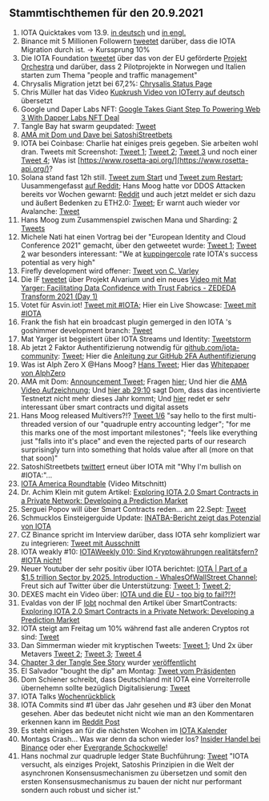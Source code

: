 ## Stammtischthemen für den 20.9.2021

1. IOTA Quicktakes vom 13.9. [in deutsch](https://www.youtube.com/watch?v=tBLUg4DXdHc) und [in engl.](https://www.youtube.com/watch?v=xQfxtZMCETE)
2. Binance mit 5 Millionen Followern [tweetet](https://twitter.com/binance/status/1437624545888780295?s=20) darüber, dass die IOTA Migration durch ist. -> Kurssprung 10%
3. Die IOTA Foundation [tweetet](https://twitter.com/iota/status/1437506519235502089?s=20) über das von der EU geförderte [Projekt Orchestra](https://blog.iota.org/orchestra-consortium-and-iota/) und darüber, dass 2 Pilotprojekte in Norwegen und Italien starten zum Thema "people and traffic management"
4. Chrysalis Migration jetzt bei 67,2%: [Chrysalis Status Page](https://chrysalis.iota.org/status)
5. Chris Müller hat das Video [Kupkrush Video von IOTerry auf deutsch](https://www.youtube.com/watch?v=uPSq-PMotUc) übersetzt
6. Google und Daper Labs NFT: [Google Takes Giant Step To Powering Web 3 With Dapper Labs NFT Deal](https://www.forbes.com/sites/michaeldelcastillo/2021/09/14/google-takes-giant-step-to-powering-web-3-with-dapper-labs-nft-deal/?utm_campaign=sprinklrForbesCrypto&utm_content=5480603221&utm_medium=social&utm_source=TWITTER)
7. Tangle Bay hat swarm geupdated: [Tweet](https://twitter.com/TANGLEBAY/status/1437774150924476416?s=20)
8. [AMA mit Dom und Dave bei SatoshiStreetbets](https://www.youtube.com/watch?v=EJqqTyX2_JU)
9. IOTA bei Coinbase: Charlie hat einiges preis gegeben. Sie arbeiten wohl dran. Tweets mit Screenshot: [Tweet 1](https://twitter.com/rohstee/status/1437894345366061066?s=20); [Tweet 2](https://twitter.com/rohstee/status/1437895838945234945?s=20); [Tweet 3](https://twitter.com/rohstee/status/1437898968831307782?s=20) und noch einer [Tweet 4](https://twitter.com/Vrom14286662/status/1438508924735426565?s=20); Was ist [https://www.rosetta-api.org/](https://www.rosetta-api.org/)?
10. Solana stand fast 12h still. [Tweet zum Start](https://twitter.com/SolanaStatus/status/1437856638279487493?s=20) und [Tweet zum Restart](https://twitter.com/SolanaStatus/status/1438020110451609603?s=20); Uusammengefasst [auf Reddit](https://www.reddit.com/r/CryptoCurrency/comments/po2qym/the_solana_blockchain_has_come_to_a_halt_due_to_a/?utm_medium=android_app&utm_source=share); Hans Moog hatte vor DDOS Attacken bereits vor Wochen gewarnt: [Reddit](https://www.reddit.com/r/Iota/comments/po7w29/hans_on_solana_2_weeks_ago_and_people_say_iota/?utm_source=share&utm_medium=web2x&context=3) und auch jetzt meldet er sich dazu und äußert Bedenken zu ETH2.0: [Tweet](https://twitter.com/hus_qy/status/1437883782514814978?s=20); Er warnt auch wieder vor Avalanche: [Tweet](https://twitter.com/hus_qy/status/1437884220123328519?s=20)
11. Hans Moog zum Zusammenspiel zwischen Mana und Sharding: [2 Tweets](https://twitter.com/hus_qy/status/1437756191459971075?s=20)
12. Michele Nati hat einen Vortrag bei der "European Identity and Cloud Conference 2021" gemacht, über den getweetet wurde: [Tweet 1](https://twitter.com/joergresch/status/1437759022644477959?s=20); [Tweet 2](https://twitter.com/joergresch/status/1437779646557392901?s=20) war besonders interessant: "We at [kuppingercole](https://www.kuppingercole.com/) rate IOTA's success potential as very high"
13. Firefly development wird offener: [Tweet von C. Varley](https://twitter.com/c_varley/status/1437783945865744390?s=20)
14. Die IF [tweetet](https://twitter.com/iota/status/1438140864526786567?s=20) über Projekt Alvarium und ein neues [Video mit Mat Yarger: Facilitating Data Confidence with Trust Fabrics - ZEDEDA Transform 2021 (Day 1)](https://www.youtube.com/watch?v=RIew8SqqT10)
15. Votet für Asvin.iot! [Tweet mit #IOTA](https://twitter.com/mirko_ross/status/1438137837820555264?s=20); Hier ein Live Showcase: [Tweet mit #IOTA](https://twitter.com/mirko_ross/status/1438182354879664148?s=20)
16. Frank the fish hat ein broadcast plugin gemerged in den IOTA 's goshimmer development branch: [Tweet](https://twitter.com/FrankTheFish8/status/1438134185906950146?s=19)
17. Mat Yarger ist begeistert über IOTA Streams und Identity: [Tweetstorm](https://twitter.com/Mat_Yarger/status/1438241211362516998?s=20)
18. Ab jetzt 2 Faktor Authentifizierung notwendig für [github.com/iota-community](https://github.com/iota-community): [Tweet](https://twitter.com/antonionardella/status/1438408389944565761?s=20); Hier die [Anleitung zur GitHub 2FA Authentifizierung](https://docs.github.com/en/github/authenticating-to-github/securing-your-account-with-two-factor-authentication-2fa/configuring-two-factor-authentication)
19. Was ist Alph Zero X @Hans Moog? [Hans Tweet](https://twitter.com/hus_qy/status/1438501395745759234?s=20); Hier das [Whitepaper von AlphZero](https://alephzero.org/wp-content/uploads/2021/06/A0_BWP_06_2021.pdf)
20. AMA mit Dom: [Announcement Tweet](https://twitter.com/iota/status/1438503295903879180?s=20); Fragen [hier](https://www.reddit.com/r/Iota/comments/plhof5/ama_with_dominik_schiener_17092021/); Und hier die [AMA Video Aufzeichnung](https://www.youtube.com/watch?v=Pl_V8fPc_dM); Und [hier ab 29:10](https://youtu.be/Pl_V8fPc_dM?t=1685) sagt Dom, dass das incentivierte Testnetzt nicht mehr dieses Jahr kommt; Und [hier](https://youtu.be/Pl_V8fPc_dM?t=2184) redet er sehr interessant über smart contracts und digital assets
21. Hans Moog released Multivers?!? [Tweet 1/6](https://twitter.com/hus_qy/status/1438643732723736579?s=20)  "say hello to the first multi-threaded version of our "quadruple entry accounting ledger"; "for me this marks one of the most important milestones"; "feels like everything just "falls into it's place" and even the rejected parts of our research surprisingly turn into something that holds value after all (more on that that soon)"
22. SatoshiStreetbets [twittert](https://twitter.com/SatoshiStBets/status/1438557468280426501?s=20) erneut über IOTA mit "Why I'm bullish on #IOTA:"...
23. [IOTA America Roundtable](https://www.youtube.com/watch?v=-6ModxcJrv4) (Video Mitschnitt)
24. Dr. Achim Klein mit gutem Artikel: [Exploring IOTA 2.0 Smart Contracts in a Private Network: Developing a Prediction Market](https://medium.com/51nodes/exploring-iota-2-0-smart-contracts-in-a-private-network-developing-a-prediction-market-c2d81988f75e)
25. Serguei Popov will über Smart Contracts reden... am 22.Sept: [Tweet](https://twitter.com/iota/status/1438518360203923459?s=20)
26. Schmucklos Einsteigerguide Update: [INATBA-Bericht zeigt das Potenzial von IOTA](https://iota-einsteiger-guide.de/iota-potenzial-von-iota.html)
27. CZ Binance spricht im Interview darüber, dass IOTA sehr kompliziert war zu integrieren: [Tweet mit Ausschnitt](https://twitter.com/CryptoDog_Blog/status/1438554704280162316?s=20)
28. IOTA weakly #10: [IOTAWeekly 010: Sind Kryptowährungen realitätsfern? #IOTA nicht!](https://www.youtube.com/watch?v=BRFsyR70VJo)
29. Neuer Youtuber der sehr positiv über IOTA berichtet: [IOTA | Part of a $1.5 trillion Sector by 2025. Introduction - 
WhalesOfWallStreet Channel](https://www.youtube.com/watch?v=AvPGpXn0sgk); Freut sich auf Twitter über die Unterstützung: [Tweet 1](https://twitter.com/Whales0fWallSt/status/1438863936644915203?s=20); [Tweet 2](https://twitter.com/Whales0fWallSt/status/1439011377457270790?s=20); 
30. DEXES macht ein Video über: [IOTA und die EU - too big to fail?!?!](https://www.youtube.com/watch?v=UB32EN4S7xw)
31. Evaldas von der IF [lobt](https://twitter.com/lunfardo314/status/1438820117467500545?s=20) nochmal den Artikel über SmartContracts: [Exploring IOTA 2.0 Smart Contracts in a Private Network: Developing a Prediction Market](https://medium.com/51nodes/exploring-iota-2-0-smart-contracts-in-a-private-network-developing-a-prediction-market-c2d81988f75e)
32. IOTA steigt am Freitag um 10% während fast alle anderen Cryptos rot sind: [Tweet](https://twitter.com/Vrom14286662/status/1438935269588316162?s=20)
33. Dan Simmerman wieder mit kryptischen Tweets: [Tweet 1](https://twitter.com/DanSimerman/status/1439816563985682434?s=20); Und 2x über Metavers [Tweet 2](https://twitter.com/DanSimerman/status/1439819025320718336?s=20); [Tweet 3](https://twitter.com/DanSimerman/status/1439776252169232384?s=20); [Tweet 4](https://twitter.com/DanSimerman/status/1439955771396169728?s=20)
34. [Chapter 3 der Tangle See Story](https://medium.com/@tangleseastory/chapter-3-the-barter-is-born-ded777bf5df6) wurder [veröffentlicht](https://twitter.com/TangleSeaDeFi/status/1439668821883822080?s=20)
35. El Salvador "bought the dip" am Montag: [Tweet vom Präsidenten](https://twitter.com/nayibbukele/status/1439815012642611203?s=20)
36. Dom Schiener schreibt, dass Deutschland mit IOTA eine Vorreiterrolle übernehemn sollte bezüglich Digitalisierung: [Tweet](https://twitter.com/DomSchiener/status/1439631886846939136?s=20)
37. IOTA Talks [Wochenrückblick](https://www.iota-talk.com/index.php?article-amp/120-wochenr%C3%BCckblick-vom-12-bis-18-september-2021/&article%2F120-wochenr%C3%BCckblick-vom-12-bis-18-september-2021%2F=&__twitter_impression=true)
38. IOTA Commits sind #1 über das Jahr gesehen und #3 über den Monat gesehen. Aber das bedeutet nicht nicht wie man an den Kommentaren erkennen kann im [Reddit Post](https://www.reddit.com/r/Iota/comments/pp2uex/iota_3_in_monthly_commits_and_1_in_yearly_commits/)
39. Es steht einiges an für die nächsten Wcohen im [IOTA Kalender](https://kalender.digital/e89078088266c4429634)
40. Montags Crash... Was war denn da schon wieder los? [Insider Handel bei Binance](https://www.n-tv.de/wirtschaft/der_boersen_tag/Insiderhandel-Kryptoboerse-unter-Verdacht-article22814209.html) oder eher [Evergrande Schockwelle](https://www.boerse-online.de/nachrichten/aktien/rohstoffwerte-und-banken-trifft-evergrande-schockwelle-1030809114)!
41. Hans nochmal zur quadruple ledger State Buchführung: [Tweet](https://twitter.com/hus_qy/status/1439909104399572995?s=20) "IOTA versucht, als einziges Projekt, Satoshis Prinzipien in die Welt der asynchronen Konsensusmechanismen zu übersetzen und somit den ersten Konsensusmechanismus zu bauen der nicht nur performant sondern auch robust und sicher ist."
